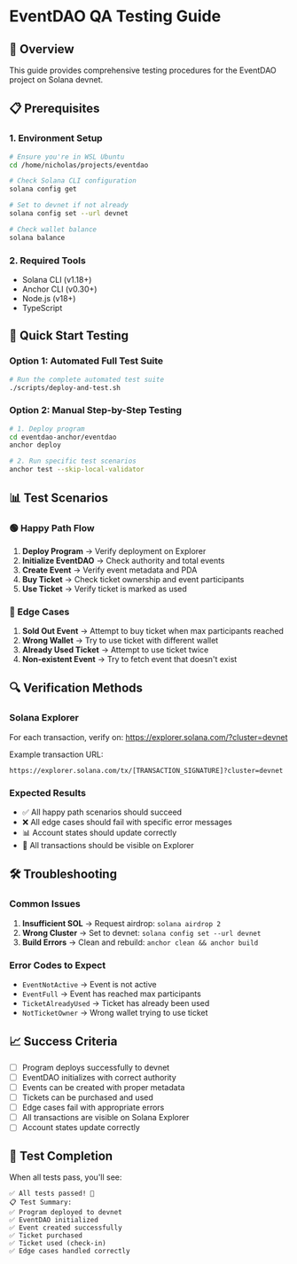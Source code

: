 # EventDAO QA Testing Guide

## 🎯 Overview
This guide provides comprehensive testing procedures for the EventDAO project on Solana devnet.

## 📋 Prerequisites

### 1. Environment Setup
```bash
# Ensure you're in WSL Ubuntu
cd /home/nicholas/projects/eventdao

# Check Solana CLI configuration
solana config get

# Set to devnet if not already
solana config set --url devnet

# Check wallet balance
solana balance
```

### 2. Required Tools
- Solana CLI (v1.18+)
- Anchor CLI (v0.30+)
- Node.js (v18+)
- TypeScript

## 🚀 Quick Start Testing

### Option 1: Automated Full Test Suite
```bash
# Run the complete automated test suite
./scripts/deploy-and-test.sh
```

### Option 2: Manual Step-by-Step Testing
```bash
# 1. Deploy program
cd eventdao-anchor/eventdao
anchor deploy

# 2. Run specific test scenarios
anchor test --skip-local-validator
```

## 📊 Test Scenarios

### 🟢 Happy Path Flow
1. **Deploy Program** → Verify deployment on Explorer
2. **Initialize EventDAO** → Check authority and total events
3. **Create Event** → Verify event metadata and PDA
4. **Buy Ticket** → Check ticket ownership and event participants
5. **Use Ticket** → Verify ticket is marked as used

### 🔴 Edge Cases
1. **Sold Out Event** → Attempt to buy ticket when max participants reached
2. **Wrong Wallet** → Try to use ticket with different wallet
3. **Already Used Ticket** → Attempt to use ticket twice
4. **Non-existent Event** → Try to fetch event that doesn't exist

## 🔍 Verification Methods

### Solana Explorer
For each transaction, verify on: https://explorer.solana.com/?cluster=devnet

Example transaction URL:
```
https://explorer.solana.com/tx/[TRANSACTION_SIGNATURE]?cluster=devnet
```

### Expected Results
- ✅ All happy path scenarios should succeed
- ❌ All edge cases should fail with specific error messages
- 📊 Account states should update correctly
- 🔗 All transactions should be visible on Explorer

## 🛠️ Troubleshooting

### Common Issues
1. **Insufficient SOL** → Request airdrop: `solana airdrop 2`
2. **Wrong Cluster** → Set to devnet: `solana config set --url devnet`
3. **Build Errors** → Clean and rebuild: `anchor clean && anchor build`

### Error Codes to Expect
- `EventNotActive` → Event is not active
- `EventFull` → Event has reached max participants
- `TicketAlreadyUsed` → Ticket has already been used
- `NotTicketOwner` → Wrong wallet trying to use ticket

## 📈 Success Criteria
- [ ] Program deploys successfully to devnet
- [ ] EventDAO initializes with correct authority
- [ ] Events can be created with proper metadata
- [ ] Tickets can be purchased and used
- [ ] Edge cases fail with appropriate errors
- [ ] All transactions are visible on Solana Explorer
- [ ] Account states update correctly

## 🎉 Test Completion
When all tests pass, you'll see:
```
✅ All tests passed! 🎉
📋 Test Summary:
✅ Program deployed to devnet
✅ EventDAO initialized
✅ Event created successfully
✅ Ticket purchased
✅ Ticket used (check-in)
✅ Edge cases handled correctly
```
